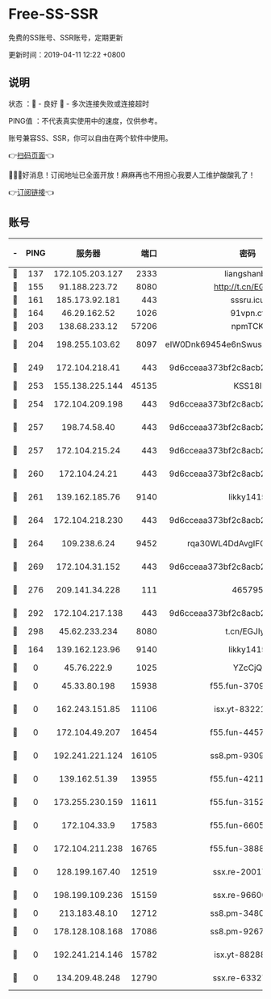 # Free-SS-SSR

免费的SS账号、SSR账号，定期更新

更新时间：2019-04-11 12:22 +0800

## 说明

状态     ：🙂 - 良好 🙁 - 多次连接失败或连接超时

PING值   ：不代表真实使用中的速度，仅供参考。

账号兼容SS、SSR，你可以自由在两个软件中使用。

👉[扫码页面](https://liesauer.github.io/Free-SS-SSR/)👈

🎉🎉🎉好消息！订阅地址已全面开放！麻麻再也不用担心我要人工维护酸酸乳了！

👉[订阅链接](https://www.liesauer.net/yogurt/subscribe?ACCESS_TOKEN=DAYxR3mMaZAsaqUb)👈

## 账号

|-|PING|服务器|端口|密码|加密方式|区域|
|:----:|:----:|:-----:|-----:|:----:|:----:|:----:|
|🙂|137|172.105.203.127|2333|liangshanbo|chacha20|JP|
|🙂|155|91.188.223.72|8080|http://t.cn/EGJIyrl|rc4-md5|RU|
|🙂|161|185.173.92.181|443|sssru.icu|rc4-md5|RU|
|🙂|164|46.29.162.52|1026|91vpn.cf|rc4-md5|RU|
|🙂|203|138.68.233.12|57206|npmTCK|rc4-md5|US|
|🙂|204|198.255.103.62|8097|eIW0Dnk69454e6nSwuspv9DmS201tQ0D|aes-256-cfb|US|
|🙂|249|172.104.218.41|443|9d6cceaa373bf2c8acb22e60b6a58be6|aes-256-cfb|US|
|🙂|253|155.138.225.144|45135|KSS18l|rc4-md5|US|
|🙂|254|172.104.209.198|443|9d6cceaa373bf2c8acb22e60b6a58be6|aes-256-cfb|US|
|🙂|257|198.74.58.40|443|9d6cceaa373bf2c8acb22e60b6a58be6|aes-256-cfb|US|
|🙂|257|172.104.215.24|443|9d6cceaa373bf2c8acb22e60b6a58be6|aes-256-cfb|US|
|🙂|260|172.104.24.21|443|9d6cceaa373bf2c8acb22e60b6a58be6|aes-256-cfb|US|
|🙂|261|139.162.185.76|9140|likky1415|aes-256-cfb|DE|
|🙂|264|172.104.218.230|443|9d6cceaa373bf2c8acb22e60b6a58be6|aes-256-cfb|US|
|🙂|264|109.238.6.24|9452|rqa30WL4DdAvgIFG6Fs3znzTa|aes-256-cfb|FR|
|🙂|269|172.104.31.152|443|9d6cceaa373bf2c8acb22e60b6a58be6|aes-256-cfb|US|
|🙂|276|209.141.34.228|111|465795|aes-256-cfb|US|
|🙂|292|172.104.217.138|443|9d6cceaa373bf2c8acb22e60b6a58be6|aes-256-cfb|US|
|🙂|298|45.62.233.234|8080|t.cn/EGJIyrl|rc4-md5|CA|
|🙂|164|139.162.123.96|9140|likky1415|aes-256-cfb|JP|
|🙁|0|45.76.222.9|1025|YZcCjQ|rc4-md5|JP|
|🙁|0|45.33.80.198|15938|f55.fun-37093632|aes-256-cfb|US|
|🙁|0|162.243.151.85|11106|isx.yt-83221950|aes-256-cfb|US|
|🙁|0|172.104.49.207|16454|f55.fun-44571125|aes-256-cfb|SG|
|🙁|0|192.241.221.124|16105|ss8.pm-93095880|aes-256-cfb|US|
|🙁|0|139.162.51.39|13955|f55.fun-42110980|aes-256-cfb|SG|
|🙁|0|173.255.230.159|11611|f55.fun-31525940|aes-256-cfb|US|
|🙁|0|172.104.33.9|17583|f55.fun-66050377|aes-256-cfb|SG|
|🙁|0|172.104.211.238|16765|f55.fun-38882804|aes-256-cfb|US|
|🙁|0|128.199.167.40|12519|ssx.re-20017182|aes-256-cfb|SG|
|🙁|0|198.199.109.236|15159|ssx.re-96600501|aes-256-cfb|US|
|🙁|0|213.183.48.10|12712|ss8.pm-34809134|rc4-md5|RU|
|🙁|0|178.128.108.168|17086|ss8.pm-92671065|aes-256-cfb|SG|
|🙁|0|192.241.214.146|15782|isx.yt-88288711|aes-256-cfb|US|
|🙁|0|134.209.48.248|12790|ssx.re-63327109|aes-256-cfb|US|
